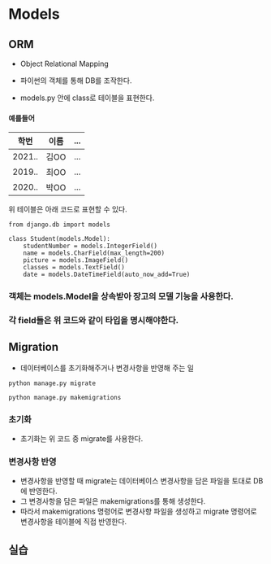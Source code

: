 # Models

## ORM
* Object Relational Mapping

* 파이썬의 객체를 통해 DB를 조작한다.

* models.py 안에 class로 테이블을 표현한다.

#### 예를들어 

|학번|이름|...|
|------|---|---|
|2021..|김OO|...|
|2019..|최OO|...|
|2020..|박OO|...|

위 테이블은 아래 코드로 표현할 수 있다.
```
from django.db import models

class Student(models.Model):
    studentNumber = models.IntegerField()
    name = models.CharField(max_length=200)
    picture = models.ImageField()
    classes = models.TextField()
    date = models.DateTimeField(auto_now_add=True)
```
### 객체는 models.Model을 상속받아 장고의 모델 기능을 사용한다.
### 각 field들은 위 코드와 같이 타입을 명시해야한다.

## Migration
* 데이터베이스를 초기화해주거나 변경사항을 반영해 주는 일
```
python manage.py migrate
```
```
python manage.py makemigrations
```
### 초기화
* 초기화는 위 코드 중 migrate를 사용한다.
### 변경사항 반영
* 변경사항을 반영할 때 migrate는 데이터베이스 변경사항을 담은 파일을 토대로 DB에 반영한다.
* 그 변경사항을 담은 파일은 makemigrations를 통해 생성한다.
* 따라서 makemigrations 명령어로 변경사항 파일을 생성하고 migrate 명령어로 변경사항을 테이블에 직접 반영한다.

## 실습

